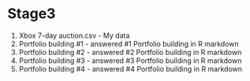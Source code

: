 # Stage3

1. Xbox 7-day auction.csv - My data
2. Portfolio building #1 - answered #1 Portfolio building in R markdown
3. Portfolio building #2 - answered #2 Portfolio building in R markdown
4. Portfolio building #3 - answered #3 Portfolio building in R markdown
5. Portfolio building #4 - answered #4 Portfolio building in R markdown
